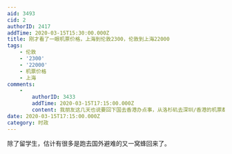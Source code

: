 ```yaml
---
aid: 3493
cid: 2
authorID: 2417
addTime: 2020-03-15T15:30:00.000Z
title: 刚才看了一眼机票价格，上海到伦敦2300，伦敦到上海22000
tags:
    - 伦敦
    - '2300'
    - '22000'
    - 机票价格
    - 上海
comments:
    -
        authorID: 3433
        addTime: 2020-03-15T17:15:00.000Z
        content: 我朋友这几天也说要回下国去香港办点事，从洛杉矶去深圳/香港的机票都2万多
date: 2020-03-15T17:15:00.000Z
category: 时政
---
```


除了留学生，估计有很多是跑去国外避难的又一窝蜂回来了。
